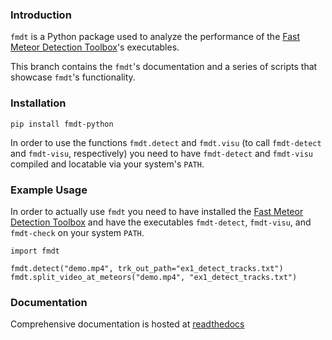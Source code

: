 ### Introduction

`fmdt` is a Python package used to analyze the performance of the [Fast Meteor Detection Toolbox](https://github.com/alsoc/fmdt)'s executables.

This branch contains the `fmdt`'s documentation and a series of scripts that showcase `fmdt`'s functionality.

### Installation

```
pip install fmdt-python
```

In order to use the functions `fmdt.detect` and `fmdt.visu` (to call `fmdt-detect` and `fmdt-visu`, respectively) you need to have `fmdt-detect` and `fmdt-visu` compiled and locatable via your system's 
`PATH`.

### Example Usage

In order to actually use `fmdt` you need to have installed the [Fast Meteor Detection Toolbox](https://github.com/alsoc/fmdt)
and have the executables `fmdt-detect`, `fmdt-visu`, and `fmdt-check` on your system `PATH`.

```
import fmdt

fmdt.detect("demo.mp4", trk_out_path="ex1_detect_tracks.txt")
fmdt.split_video_at_meteors("demo.mp4", "ex1_detect_tracks.txt")
```

### Documentation

Comprehensive documentation is hosted at [readthedocs](https://fmdt-python-clean.readthedocs.io/en/latest/)